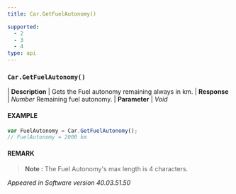 ```yaml
---
title: Car.GetFuelAutonomy()

supported:
  - 2
  - 3
  - 4
type: api
---
```


### `Car.GetFuelAutonomy()`

| **Description** | Gets the Fuel autonomy remaining always in km.
| **Response** | *Number*  Remaining fuel autonomy.
| **Parameter**   | *Void*

#### EXAMPLE

```javascript
var FuelAutonomy = Car.GetFuelAutonomy();
// FuelAutonomy = 2000 km
```

#### REMARK

>**Note :** The Fuel Autonomy's max length is 4 characters.

*Appeared in Software version 40.03.51.50*